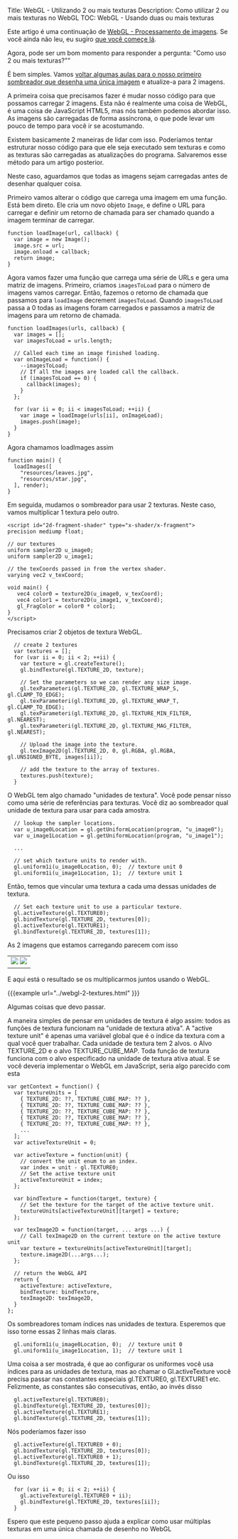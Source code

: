 Title: WebGL - Utilizando 2 ou mais texturas
Description: Como utilizar 2 ou mais texturas no WebGL
TOC: WebGL - Usando duas ou mais texturas


Este artigo é uma continuação de [WebGL -
Processamento de imagens](webgl-image-processing.html). Se você ainda não leu, eu
sugiro [que você começe lá](webgl-image-processing.html).

Agora, pode ser um bom momento para responder a pergunta: "Como uso 2 ou mais
texturas?""

É bem simples. Vamos [voltar algumas aulas para o nosso primeiro sombreador que
desenha uma única imagem](webgl-image-processing.html) e atualize-a para 2
imagens.

A primeira coisa que precisamos fazer é mudar nosso código para que possamos carregar 2 imagens.
Esta não é realmente uma coisa de WebGL, é uma coisa de JavaScript HTML5, mas nós
também podemos abordar isso. As imagens são carregadas de forma assíncrona, o que pode levar
um pouco de tempo para você ir se acostumando.

Existem basicamente 2 maneiras de lidar com isso. Poderíamos tentar estruturar
nosso código para que ele seja executado sem texturas e como as texturas são carregadas
as atualizações do programa. Salvaremos esse método para um artigo posterior.

Neste caso, aguardamos que todas as imagens sejam carregadas antes de desenhar
qualquer coisa.

Primeiro vamos alterar o código que carrega uma imagem em uma função. Está
bem direto. Ele cria um novo objeto `Image`, e define o URL para
carregar e definir um retorno de chamada para ser chamado quando a imagem terminar de carregar.

```
function loadImage(url, callback) {
  var image = new Image();
  image.src = url;
  image.onload = callback;
  return image;
}
```

Agora vamos fazer uma função que carrega uma série de URLs e gera uma
matriz de imagens. Primeiro, criamos `imagesToLoad` para o número de imagens
vamos carregar. Então, fazemos o retorno de chamada que passamos para `loadImage`
decrement `imagesToLoad`. Quando `imagesToLoad` passa a 0 todas as imagens
foram carregados e passamos a matriz de imagens para um retorno de chamada.

```
function loadImages(urls, callback) {
  var images = [];
  var imagesToLoad = urls.length;

  // Called each time an image finished loading.
  var onImageLoad = function() {
    --imagesToLoad;
    // If all the images are loaded call the callback.
    if (imagesToLoad == 0) {
      callback(images);
    }
  };

  for (var ii = 0; ii < imagesToLoad; ++ii) {
    var image = loadImage(urls[ii], onImageLoad);
    images.push(image);
  }
}
```

Agora chamamos loadImages assim

```
function main() {
  loadImages([
    "resources/leaves.jpg",
    "resources/star.jpg",
  ], render);
}
```

Em seguida, mudamos o sombreador para usar 2 texturas. Neste caso, vamos multiplicar
1 textura pelo outro.

```
<script id="2d-fragment-shader" type="x-shader/x-fragment">
precision mediump float;

// our textures
uniform sampler2D u_image0;
uniform sampler2D u_image1;

// the texCoords passed in from the vertex shader.
varying vec2 v_texCoord;

void main() {
   vec4 color0 = texture2D(u_image0, v_texCoord);
   vec4 color1 = texture2D(u_image1, v_texCoord);
   gl_FragColor = color0 * color1;
}
</script>
```

Precisamos criar 2 objetos de textura WebGL.

```
  // create 2 textures
  var textures = [];
  for (var ii = 0; ii < 2; ++ii) {
    var texture = gl.createTexture();
    gl.bindTexture(gl.TEXTURE_2D, texture);

    // Set the parameters so we can render any size image.
    gl.texParameteri(gl.TEXTURE_2D, gl.TEXTURE_WRAP_S, gl.CLAMP_TO_EDGE);
    gl.texParameteri(gl.TEXTURE_2D, gl.TEXTURE_WRAP_T, gl.CLAMP_TO_EDGE);
    gl.texParameteri(gl.TEXTURE_2D, gl.TEXTURE_MIN_FILTER, gl.NEAREST);
    gl.texParameteri(gl.TEXTURE_2D, gl.TEXTURE_MAG_FILTER, gl.NEAREST);

    // Upload the image into the texture.
    gl.texImage2D(gl.TEXTURE_2D, 0, gl.RGBA, gl.RGBA, gl.UNSIGNED_BYTE, images[ii]);

    // add the texture to the array of textures.
    textures.push(texture);
  }
```

O WebGL tem algo chamado "unidades de textura". Você pode pensar nisso como uma série de referências
para texturas. Você diz ao sombreador qual unidade de textura para usar para cada amostra.

```
  // lookup the sampler locations.
  var u_image0Location = gl.getUniformLocation(program, "u_image0");
  var u_image1Location = gl.getUniformLocation(program, "u_image1");

  ...

  // set which texture units to render with.
  gl.uniform1i(u_image0Location, 0);  // texture unit 0
  gl.uniform1i(u_image1Location, 1);  // texture unit 1
```

Então, temos que vincular uma textura a cada uma dessas unidades de textura.

```
  // Set each texture unit to use a particular texture.
  gl.activeTexture(gl.TEXTURE0);
  gl.bindTexture(gl.TEXTURE_2D, textures[0]);
  gl.activeTexture(gl.TEXTURE1);
  gl.bindTexture(gl.TEXTURE_2D, textures[1]);
```

As 2 imagens que estamos carregando parecem com isso

<style>.glocal-center { text-align: center; } .glocal-center-content { margin-left: auto; margin-right: auto; }</style>
<div class="glocal-center"><table class="glocal-center-content"><tr><td><img src="../resources/leaves.jpg" /> <img src="../resources/star.jpg" /></td></tr></table></div>

E aqui está o resultado se os multiplicarmos juntos usando o WebGL.

{{{example url="../webgl-2-textures.html" }}}

Algumas coisas que devo passar.

A maneira simples de pensar em unidades de textura é algo assim: todos
as funções de textura funcionam na "unidade de textura ativa". A "active texture unit"
é apenas uma variável global que é o índice da textura
com a qual você quer trabalhar. Cada unidade de textura tem 2 alvos. o
Alvo TEXTURE_2D e o alvo TEXTURE_CUBE_MAP. Toda função de textura
funciona com o alvo especificado na unidade de textura ativa atual. E se
você deveria implementar o WebGL em JavaScript, seria algo parecido com
esta

```
var getContext = function() {
  var textureUnits = [
    { TEXTURE_2D: ??, TEXTURE_CUBE_MAP: ?? },
    { TEXTURE_2D: ??, TEXTURE_CUBE_MAP: ?? },
    { TEXTURE_2D: ??, TEXTURE_CUBE_MAP: ?? },
    { TEXTURE_2D: ??, TEXTURE_CUBE_MAP: ?? },
    { TEXTURE_2D: ??, TEXTURE_CUBE_MAP: ?? },
    ...
  ];
  var activeTextureUnit = 0;

  var activeTexture = function(unit) {
    // convert the unit enum to an index.
    var index = unit - gl.TEXTURE0;
    // Set the active texture unit
    activeTextureUnit = index;
  };

  var bindTexture = function(target, texture) {
    // Set the texture for the target of the active texture unit.
    textureUnits[activeTextureUnit][target] = texture;
  };

  var texImage2D = function(target, ... args ...) {
    // Call texImage2D on the current texture on the active texture unit
    var texture = textureUnits[activeTextureUnit][target];
    texture.image2D(...args...);
  };

  // return the WebGL API
  return {
    activeTexture: activeTexture,
    bindTexture: bindTexture,
    texImage2D: texImage2D,
  }
};
```

Os sombreadores tomam índices nas unidades de textura. Esperemos que isso torne essas 2 linhas mais claras.

```
  gl.uniform1i(u_image0Location, 0);  // texture unit 0
  gl.uniform1i(u_image1Location, 1);  // texture unit 1
```

Uma coisa a ser mostrada, é que ao configurar os uniformes você usa índices para as unidades de textura,
mas ao chamar o Gl.activeTexture você precisa passar nas constantes especiais gl.TEXTURE0, gl.TEXTURE1 etc.
Felizmente, as constantes são consecutivas, então, ao invés disso

```
  gl.activeTexture(gl.TEXTURE0);
  gl.bindTexture(gl.TEXTURE_2D, textures[0]);
  gl.activeTexture(gl.TEXTURE1);
  gl.bindTexture(gl.TEXTURE_2D, textures[1]);
```

Nós poderíamos fazer isso

```
  gl.activeTexture(gl.TEXTURE0 + 0);
  gl.bindTexture(gl.TEXTURE_2D, textures[0]);
  gl.activeTexture(gl.TEXTURE0 + 1);
  gl.bindTexture(gl.TEXTURE_2D, textures[1]);
```

Ou isso

```
  for (var ii = 0; ii < 2; ++ii) {
    gl.activeTexture(gl.TEXTURE0 + ii);
    gl.bindTexture(gl.TEXTURE_2D, textures[ii]);
  }
```

Espero que este pequeno passo ajuda a explicar como usar múltiplas texturas em uma única chamada de desenho no WebGL
